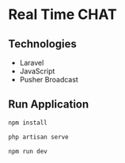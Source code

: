 # Real Time CHAT

## Technologies 
- Laravel
- JavaScript
- Pusher Broadcast


## Run Application
```sh
npm install

php artisan serve

npm run dev
```
